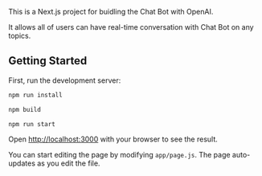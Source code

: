 This is a Next.js project for buidling the Chat Bot with OpenAI.

It allows all of users can have real-time conversation with Chat Bot on any topics.

## Getting Started

First, run the development server:

```bash
npm run install

npm build

npm run start
```

Open [http://localhost:3000](http://localhost:3000) with your browser to see the result.

You can start editing the page by modifying `app/page.js`. The page auto-updates as you edit the file.